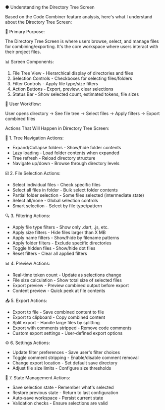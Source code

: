 
● Understanding the Directory Tree Screen

  Based on the Code Combiner feature analysis, here's what I
  understand about the Directory Tree Screen:

  🎯 Primary Purpose:

  The Directory Tree Screen is where users browse, select, and manage 
  files for combining/exporting. It's the core workspace where users
  interact with their project files.

  📊 Screen Components:

  1. File Tree View - Hierarchical display of directories and files
  2. Selection Controls - Checkboxes for selecting files/folders
  3. Filter Controls - Apply file type/size filters
  4. Action Buttons - Export, preview, clear selections
  5. Status Bar - Show selected count, estimated tokens, file sizes

  🔄 User Workflow:

  User opens directory → See file tree → Select files → Apply filters
  → Export combined files

  Actions That Will Happen in Directory Tree Screen:

  🌳 1. Tree Navigation Actions:

  - Expand/Collapse folders - Show/hide folder contents
  - Lazy loading - Load folder contents when expanded
  - Tree refresh - Reload directory structure
  - Navigate up/down - Browse through directory levels

  ☑️ 2. File Selection Actions:

  - Select individual files - Check specific files
  - Select all files in folder - Bulk select folder contents
  - Partial folder selection - Some files selected (intermediate
  state)
  - Select all/none - Global selection controls
  - Smart selection - Select by file type/pattern

  🔍 3. Filtering Actions:

  - Apply file type filters - Show only .dart, .js, etc.
  - Apply size filters - Hide files larger than X MB
  - Apply name filters - Show/hide by filename patterns
  - Apply folder filters - Exclude specific directories
  - Toggle hidden files - Show/hide dot files
  - Reset filters - Clear all applied filters

  📊 4. Preview Actions:

  - Real-time token count - Update as selections change
  - File size calculation - Show total size of selected files
  - Export preview - Preview combined output before export
  - Content preview - Quick peek at file contents

  📤 5. Export Actions:

  - Export to file - Save combined content to file
  - Export to clipboard - Copy combined content
  - Split export - Handle large files by splitting
  - Export with comments stripped - Remove code comments
  - Custom export settings - User-defined export options

  ⚙️ 6. Settings Actions:

  - Update filter preferences - Save user's filter choices
  - Toggle comment stripping - Enable/disable comment removal
  - Change export location - Set default save directory
  - Adjust file size limits - Configure size thresholds

  📝 7. State Management Actions:

  - Save selection state - Remember what's selected
  - Restore previous state - Return to last configuration
  - Auto-save workspace - Persist current state
  - Validation checks - Ensure selections are valid